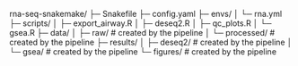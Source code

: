 rna-seq-snakemake/
├─ Snakefile
├─ config.yaml
├─ envs/
│  └─ rna.yml
├─ scripts/
│  ├─ export_airway.R
│  ├─ deseq2.R
│  ├─ qc_plots.R
│  └─ gsea.R
├─ data/
│  ├─ raw/          # created by the pipeline
│  └─ processed/    # created by the pipeline
├─ results/
│  ├─ deseq2/       # created by the pipeline
│  └─ gsea/         # created by the pipeline
└─ figures/         # created by the pipeline
